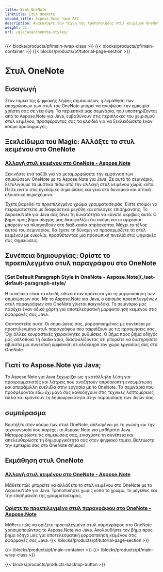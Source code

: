 ```yaml
---
title: Στυλ OneNote
linktitle: Στυλ OneNote
second_title: Aspose.Note Java API
description: Ανακαλύψτε την τέχνη της τροποποίησης στυλ κειμένου OneNote χρησιμοποιώντας το Aspose.Note για Java. Μάθετε να αλλάζετε το χρώμα, το μέγεθος και την επισήμανση της γραμματοσειράς στα βήμα προς βήμα σεμινάρια μας.
weight: 31
url: /el/java/onenote-styles/
---
```


{{< blocks/products/pf/main-wrap-class >}}
{{< blocks/products/pf/main-container >}}
{{< blocks/products/pf/tutorial-page-section >}}

# Στυλ OneNote


## Εισαγωγή

Στον τομέα της ψηφιακής λήψης σημειώσεων, η εκμάθηση των αποχρώσεων των στυλ του OneNote μπορεί να ανυψώσει την εμπειρία χρήστη σας σε νέα ύψη. Τα περιεκτικά μας σεμινάρια, που υποστηρίζονται από το Aspose.Note για Java, εμβαθύνουν στις περιπλοκές του χειρισμού στυλ κειμένου, προσφέροντας σας τα κλειδιά για να ξεκλειδώσετε έναν κόσμο προσαρμογής.

## Ξεκλείδωμα του Magic: Αλλάξτε το στυλ κειμένου στο OneNote
### [Αλλαγή στυλ κειμένου στο OneNote - Aspose.Note](./change-text-style/)

Ξεκινήστε ένα ταξίδι για να μεταμορφώσετε την εμφάνιση των σημειώσεων OneNote με το Aspose.Note για Java. Σε αυτό το σεμινάριο, ξετυλίγουμε τα μυστικά πίσω από την αλλαγή στυλ κειμένου χωρίς κόπο. Πείτε αντίο στις εγκόσμιες σημειώσεις και γεια στο δυναμικό και οπτικά ελκυστικό περιεχόμενο.

Έχετε βαρεθεί το προεπιλεγμένο χρώμα γραμματοσειράς; Είστε έτοιμοι να πειραματιστείτε με διαφορετικά μεγέθη και επιλογές επισήμανσης; Το Aspose.Note για Java σάς δίνει τη δυνατότητα να κάνετε ακριβώς αυτό. Ο βήμα προς βήμα οδηγός μας διασφαλίζει ότι ακόμη και οι αρχάριοι μπορούν να πλοηγηθούν στη διαδικασία απρόσκοπτα. Μέχρι το τέλος αυτού του σεμιναρίου, θα έχετε τη δύναμη να προσαρμόζετε τα στυλ κειμένου με ευκολία, προσθέτοντας μια προσωπική πινελιά στις ψηφιακές σας σημειώσεις.

## Συνέπεια δημιουργίας: Ορίστε το προεπιλεγμένο στυλ παραγράφου στο OneNote
### [Set Default Paragraph Style in OneNote - Aspose.Note](./set-default-paragraph-style/

Η συνέπεια είναι το κλειδί, ειδικά όταν πρόκειται για τη μορφοποίηση των σημειώσεων σας. Με το Aspose.Note για Java, ο ορισμός προεπιλεγμένων στυλ παραγράφων στο OneNote γίνεται παιχνιδάκι. Το σεμινάριο μας παρέχει έναν οδικό χάρτη για αποτελεσματική μορφοποίηση κειμένου στις εφαρμογές σας Java.

Φανταστείτε αυτό: Οι σημειώσεις σας, μορφοποιημένες με συνέπεια με προεπιλεγμένα στυλ παραγράφου που ταιριάζουν με τις προτιμήσεις σας. Όχι άλλες κουραστικές χειροκίνητες ρυθμίσεις. Ο βήμα προς βήμα οδηγός μας απλοποιεί τη διαδικασία, διασφαλίζοντας ότι μπορείτε να διατηρήσετε αβίαστα μια συνεκτική εμφάνιση σε ολόκληρο τον χώρο εργασίας σας στο OneNote.

## Γιατί το Aspose.Note για Java;
Το Aspose.Note για Java ξεχωρίζει ως η κατάλληλη λύση για προγραμματιστές και λάτρεις που αναζητούν απρόσκοπτη ενσωμάτωση και απαράμιλλη ευελιξία στην εργασία με το OneNote. Τα σεμινάρια που προσφέρονται εδώ όχι μόνο σας καθοδηγούν στις τεχνικές λεπτομέρειες αλλά και εμπνέουν τη δημιουργικότητα στην παρουσίαση των ιδεών σας.

## συμπέρασμα
Βουτήξτε στον κόσμο των στυλ OneNote, οπλισμένοι με τη γνώση και την τεχνογνωσία που παρέχει το Aspose.Note για μαθήματα Java. Μεταμορφώστε τις σημειώσεις σας, ενισχύστε τη συνέπεια και απελευθερώστε τη δημιουργικότητά σας στον ψηφιακό τομέα. Βελτιώστε την εμπειρία σας στο OneNote σήμερα!
## Εκμάθηση στυλ OneNote
### [Αλλαγή στυλ κειμένου στο OneNote - Aspose.Note](./change-text-style/)
Μάθετε πώς μπορείτε να αλλάξετε το στυλ κειμένου στο OneNote με το Aspose.Note για Java. Τροποποιήστε χωρίς κόπο το χρώμα, το μέγεθος και την επισήμανση της γραμματοσειράς.
### [Ορίστε το προεπιλεγμένο στυλ παραγράφου στο OneNote - Aspose.Note](./set-default-paragraph-style/)
Μάθετε πώς να ορίζετε προεπιλεγμένα στυλ παραγράφου στο OneNote χρησιμοποιώντας το Aspose.Note για Java. Ακολουθήστε τον βήμα προς βήμα οδηγό μας για αποτελεσματική μορφοποίηση κειμένου στις εφαρμογές σας Java.
{{< /blocks/products/pf/tutorial-page-section >}}

{{< /blocks/products/pf/main-container >}}
{{< /blocks/products/pf/main-wrap-class >}}

{{< blocks/products/products-backtop-button >}}
